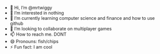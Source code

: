 - 👋 Hi, I’m @mrtwiggy
- 👀 I’m interested in nothing
- 🌱 I’m currently learning computer science and finance and how to use github
- 💞️ I’m looking to collaborate on multiplayer games
- 📫 How to reach me. DONT
- 😄 Pronouns: fish/chips
- ⚡ Fun fact: I am cool

<!---
mrtwiggy/mrtwiggy is a ✨ special ✨ repository because its `README.md` (this file) appears on your GitHub profile.
You can click the Preview link to take a look at your changes.
--->
